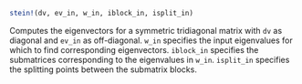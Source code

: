 ```julia
stein!(dv, ev_in, w_in, iblock_in, isplit_in)
```

Computes the eigenvectors for a symmetric tridiagonal matrix with `dv` as diagonal and `ev_in` as off-diagonal. `w_in` specifies the input eigenvalues for which to find corresponding eigenvectors. `iblock_in` specifies the submatrices corresponding to the eigenvalues in `w_in`. `isplit_in` specifies the splitting points between the submatrix blocks.
